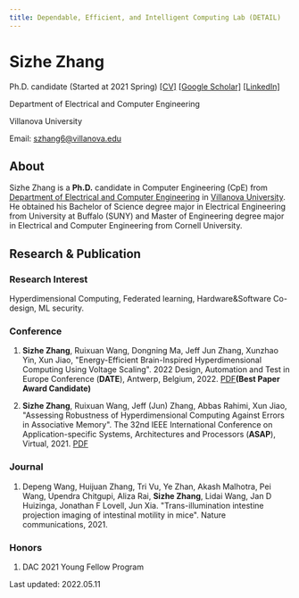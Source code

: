 ```yaml
---
title: Dependable, Efficient, and Intelligent Computing Lab (DETAIL)
---
```


# Sizhe Zhang
Ph.D. candidate (Started at 2021 Spring) [[CV]](CV.pdf)  [[Google Scholar]](https://scholar.google.com/citations?user=KO4pk_4AAAAJ&) [[LinkedIn]](https://www.linkedin.com/in/sizhe-zhang-0a942413a/)

Department of Electrical and Computer Engineering

Villanova University

Email: szhang6@villanova.edu 


## About
Sizhe Zhang is a **Ph.D.** candidate in Computer Engineering (CpE) from [Department of Electrical and Computer Engineering](https://www1.villanova.edu/villanova/engineering/departments/ece.html) in [Villanova University](https://www1.villanova.edu/). He obtained his Bachelor of Science degree major in Electrical Engineering from University at Buffalo (SUNY) and Master of Engineering degree major in Electrical and Computer Engineering from Cornell University.

## Research & Publication

### Research Interest
Hyperdimensional Computing, Federated learning, Hardware&Software Co-design, ML security.

### Conference
1. **Sizhe Zhang**, Ruixuan Wang, Dongning Ma, Jeff Jun Zhang, Xunzhao Yin, Xun Jiao, "Energy-Efficient Brain-Inspired Hyperdimensional Computing Using Voltage Scaling". 2022 Design, Automation and Test in Europe Conference (**DATE**), Antwerp, Belgium, 2022. [PDF](https://github.com/VU-DETAIL/vu-detail.github.io/blob/master/asset/DATE2022_PoisonHD.pdf)**(Best Paper Award Candidate)** 

2. **Sizhe Zhang**, Ruixuan Wang, Jeff (Jun) Zhang, Abbas Rahimi, Xun Jiao, "Assessing Robustness of Hyperdimensional Computing Against Errors in Associative Memory". The 32nd IEEE International Conference on Application-specific Systems, Architectures and Processors (**ASAP**), Virtual, 2021. [PDF](https://github.com/VU-DETAIL/vu-detail.github.io/blob/master/asset/ASAP21.pdf)

### Journal
1. Depeng Wang, Huijuan Zhang, Tri Vu, Ye Zhan, Akash Malhotra, Pei Wang, Upendra Chitgupi, Aliza Rai, **Sizhe Zhang**, Lidai Wang, Jan D Huizinga, Jonathan F Lovell, Jun Xia. "Trans-illumination intestine projection imaging of intestinal motility in mice". Nature communications, 2021.

### Honors
1. DAC 2021 Young Fellow Program



Last updated: 2022.05.11
